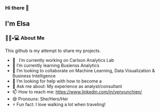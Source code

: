 ### Hi there 👋<h2> I'm Elsa</h2>

<h3> 👨🏻•💻 About Me </h3>

<!--
**elsa1998/elsa1998** is a ✨ _special_ ✨ repository because its `README.md` (this file) appears on your GitHub profile.
![Anurag's GitHub stats](https://github-readme-stats.vercel.app/api?elsa1998=anuraghazra&show_icons=true&theme=radical)

- 🤔 &nbsp; Exploring new technologies and developing software solutions and quick hacks.

- 🎓 &nbsp; Studying Business Analytics & Decision information at University of Minnesota.

- 🌱 &nbsp; Learning about Predictive modeling, Visualization.

- ✍️ &nbsp; Pursuing data scientist as hobbies/side hustles.

<h3>🛠 Tech Stack</h3>

- 💻 &nbsp; Python | SQL | R | Tableau | PowerBI

- 🌐 &nbsp; Market Intelligence | Data Science | Business Analytics |
<hr>

<br/><br/>
[![Elsa's GitHub Stats](https://github-readme-stats.vercel.app/api?username=elsa1998&show_icons=true)](https://github.com/elsa1998)

<br/>


<!--




--> This github is my attempt to share my projects.

- 🔭 &nbsp; I’m currently working on Carlson Analytics Lab
- 🌱 I’m currently learning Busienss Analytics
- 👯 I’m looking to collaborate on Machine Learning, Data Visualization & Business Intelligence
- 🤔 I’m looking for help with how to become a 
- 💬 Ask me about: My experience as analyst/consultant
- 📫 How to reach me: https://www.linkedin.com/in/yenyunchien/
- 😄 Pronouns: She/Hers/Her
- ⚡ Fun fact: I love walking a lot when traveling!
